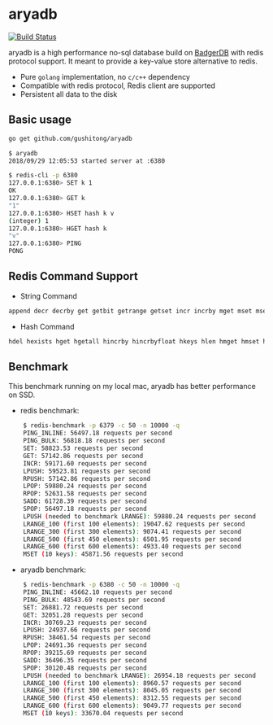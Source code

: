 
# aryadb

[![Build Status](https://travis-ci.com/gushitong/aryadb.svg?branch=master)](https://travis-ci.com/gushitong/aryadb)

aryadb is a high performance no-sql database build on [BadgerDB](https://github.com/dgraph-io/badger) with redis protocol
support. It meant to provide a key-value store alternative to redis.

* Pure `golang` implementation, no `c/c++` dependency
* Compatible with redis protocol, Redis client are supported
* Persistent all data to the disk

## Basic usage
```bash
go get github.com/gushitong/aryadb
```
    
```bash
$ aryadb 
2018/09/29 12:05:53 started server at :6380    
```    

```bash
$ redis-cli -p 6380
127.0.0.1:6380> SET k 1
OK
127.0.0.1:6380> GET k
"1"
127.0.0.1:6380> HSET hash k v
(integer) 1
127.0.0.1:6380> HGET hash k
"v"
127.0.0.1:6380> PING
PONG
```    
    
## Redis Command Support

* String Command

```bash
append decr decrby get getbit getrange getset incr incrby mget mset msetnx set setbit setex setnx setrange strlen
```

* Hash Command

```bash
hdel hexists hget hgetall hincrby hincrbyfloat hkeys hlen hmget hmset hscan hset hsetnx hstrlen hvals
```

## Benchmark

This benchmark running on my local mac, aryadb has better performance on SSD.

* redis benchmark:

```bash
    $ redis-benchmark -p 6379 -c 50 -n 10000 -q 
    PING_INLINE: 56497.18 requests per second
    PING_BULK: 56818.18 requests per second
    SET: 58823.53 requests per second
    GET: 57142.86 requests per second
    INCR: 59171.60 requests per second
    LPUSH: 59523.81 requests per second
    RPUSH: 57142.86 requests per second
    LPOP: 59880.24 requests per second
    RPOP: 52631.58 requests per second
    SADD: 61728.39 requests per second
    SPOP: 56497.18 requests per second
    LPUSH (needed to benchmark LRANGE): 59880.24 requests per second
    LRANGE_100 (first 100 elements): 19047.62 requests per second
    LRANGE_300 (first 300 elements): 9074.41 requests per second
    LRANGE_500 (first 450 elements): 6501.95 requests per second
    LRANGE_600 (first 600 elements): 4933.40 requests per second
    MSET (10 keys): 45871.56 requests per second
```

* aryadb benchmark:

```bash
    $ redis-benchmark -p 6380 -c 50 -n 10000 -q 
    PING_INLINE: 45662.10 requests per second
    PING_BULK: 48543.69 requests per second
    SET: 26881.72 requests per second
    GET: 32051.28 requests per second
    INCR: 30769.23 requests per second
    LPUSH: 24937.66 requests per second
    RPUSH: 38461.54 requests per second
    LPOP: 24691.36 requests per second
    RPOP: 39215.69 requests per second
    SADD: 36496.35 requests per second
    SPOP: 30120.48 requests per second
    LPUSH (needed to benchmark LRANGE): 26954.18 requests per second
    LRANGE_100 (first 100 elements): 8960.57 requests per second
    LRANGE_300 (first 300 elements): 8045.05 requests per second
    LRANGE_500 (first 450 elements): 8312.55 requests per second
    LRANGE_600 (first 600 elements): 9049.77 requests per second
    MSET (10 keys): 33670.04 requests per second
```